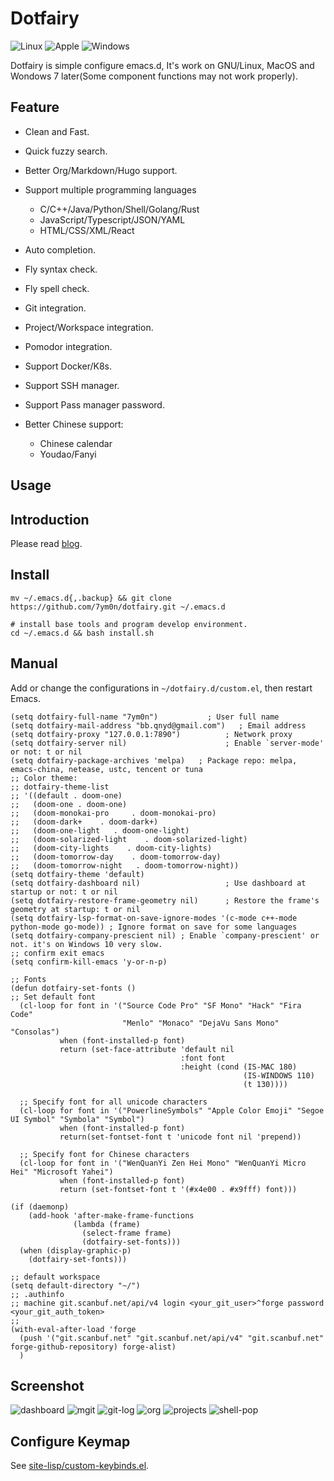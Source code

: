# Dotfairy

![Linux](https://img.shields.io/badge/-Linux-blue?logo=Linux&style=flat&logoColor=white)
![Apple](https://img.shields.io/badge/-MacOS-blue?logo=apple&style=flat&logoColor=white)
![Windows](https://img.shields.io/badge/-Windows-blue?logo=windows&style=flat&logoColor=white)

Dotfairy is simple configure emacs.d, It's work on GNU/Linux, MacOS and Wondows 7 later(Some component functions may not work properly).

## Feature

- Clean and Fast.
- Quick fuzzy search.
- Better Org/Markdown/Hugo support.
- Support multiple programming languages

  - C/C++/Java/Python/Shell/Golang/Rust
  - JavaScript/Typescript/JSON/YAML
  - HTML/CSS/XML/React

- Auto completion.
- Fly syntax check.
- Fly spell check.
- Git integration.
- Project/Workspace integration.
- Pomodor integration.
- Support Docker/K8s.
- Support SSH manager.
- Support Pass manager password.
- Better Chinese support:
  - Chinese calendar
  - Youdao/Fanyi

## Usage

## Introduction

Please read [blog](https://scanbuf.net/post/manual/how-do-myself-custom-editor/).

## Install

```shell
mv ~/.emacs.d{,.backup} && git clone https://github.com/7ym0n/dotfairy.git ~/.emacs.d

# install base tools and program develop environment.
cd ~/.emacs.d && bash install.sh
```

## Manual

Add or change the configurations in `~/dotfairy.d/custom.el`, then restart Emacs.

```elisp
(setq dotfairy-full-name "7ym0n")           ; User full name
(setq dotfairy-mail-address "bb.qnyd@gmail.com")   ; Email address
(setq dotfairy-proxy "127.0.0.1:7890")          ; Network proxy
(setq dotfairy-server nil)                      ; Enable `server-mode' or not: t or nil
(setq dotfairy-package-archives 'melpa)   ; Package repo: melpa, emacs-china, netease, ustc, tencent or tuna
;; Color theme:
;; dotfairy-theme-list
;; '((default . doom-one)
;;   (doom-one . doom-one)
;;   (doom-monokai-pro     . doom-monokai-pro)
;;   (doom-dark+    . doom-dark+)
;;   (doom-one-light   . doom-one-light)
;;   (doom-solarized-light    . doom-solarized-light)
;;   (doom-city-lights    . doom-city-lights)
;;   (doom-tomorrow-day    . doom-tomorrow-day)
;;   (doom-tomorrow-night   . doom-tomorrow-night))
(setq dotfairy-theme 'default)
(setq dotfairy-dashboard nil)                   ; Use dashboard at startup or not: t or nil
(setq dotfairy-restore-frame-geometry nil)      ; Restore the frame's geometry at startup: t or nil
(setq dotfairy-lsp-format-on-save-ignore-modes '(c-mode c++-mode python-mode go-mode)) ; Ignore format on save for some languages
(setq dotfairy-company-prescient nil) ; Enable `company-prescient' or not. it's on Windows 10 very slow.
;; confirm exit emacs
(setq confirm-kill-emacs 'y-or-n-p)

;; Fonts
(defun dotfairy-set-fonts ()
;; Set default font
  (cl-loop for font in '("Source Code Pro" "SF Mono" "Hack" "Fira Code"
                         "Menlo" "Monaco" "DejaVu Sans Mono" "Consolas")
           when (font-installed-p font)
           return (set-face-attribute 'default nil
                                      :font font
                                      :height (cond (IS-MAC 180)
                                                    (IS-WINDOWS 110)
                                                    (t 130))))

  ;; Specify font for all unicode characters
  (cl-loop for font in '("PowerlineSymbols" "Apple Color Emoji" "Segoe UI Symbol" "Symbola" "Symbol")
           when (font-installed-p font)
           return(set-fontset-font t 'unicode font nil 'prepend))

  ;; Specify font for Chinese characters
  (cl-loop for font in '("WenQuanYi Zen Hei Mono" "WenQuanYi Micro Hei" "Microsoft Yahei")
           when (font-installed-p font)
           return (set-fontset-font t '(#x4e00 . #x9fff) font)))

(if (daemonp)
    (add-hook 'after-make-frame-functions
              (lambda (frame)
                (select-frame frame)
                (dotfairy-set-fonts)))
  (when (display-graphic-p)
    (dotfairy-set-fonts)))

;; default workspace
(setq default-directory "~/")
;; .authinfo
;; machine git.scanbuf.net/api/v4 login <your_git_user>^forge password <your_git_auth_token>
;;
(with-eval-after-load 'forge
  (push '("git.scanbuf.net" "git.scanbuf.net/api/v4" "git.scanbuf.net" forge-github-repository) forge-alist)
  )
```

## Screenshot

![dashboard](screenshots/dashboard.png)
![mgit](screenshots/mgit.png)
![git-log](screenshots/gitlog.png)
![org](screenshots/org.png)
![projects](screenshots/projects.png)
![shell-pop](screenshots/shell-pop.png)

## Configure Keymap

See [site-lisp/custom-keybinds.el](site-lisp/custom-keybinds.el).
